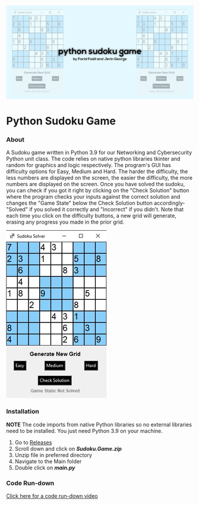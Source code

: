 ![](readmeimgs/githubbanner.png)
# Python Sudoku Game

### About
A Sudoku game written in Python 3.9 for our Networking and Cybersecurity Python unit class. The code relies on native python libraries tkinter and random for graphics and logic respectively. 
The program's GUI has difficulty options for Easy, Medium and Hard. The harder the difficulty, the less numbers are displayed on the screen, the easier the difficulty, the more 
numbers are displayed on the screen. Once you have solved the sudoku, you can check if you got it right by clicking on the "Check Solution" button where the program checks your
inputs against the correct solution and changes the "Game State" below the Check Solution button accordingly- "Solved" if you solved it correctly and "Incorrect" if you didn't. 
Note that each time you click on the difficulty buttons, a new grid will generate, erasing any progress you made in the prior grid. 

![](readmeimgs/sudokusolver.jpg)

### Installation
**NOTE** The code imports from native Python libraries so no external libraries need to be installed. You just need Python 3.9 on your machine.
1. Go to [Releases](https://github.com/faridfadil/sudoku-solver/releases/tag/v1.0.0)
2. Scroll down and click on **_Sudoku.Game.zip_**
3. Unzip file in preferred directory
4. Navigate to the Main folder
5. Double click on **_main.py_**


### Code Run-down
[Click here for a code run-down video](https://www.youtube.com/watch?v=3zQiK6d5-J8&t=33s)

